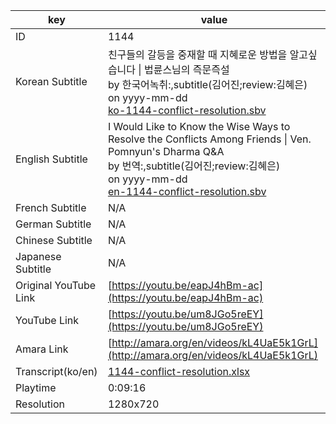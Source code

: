 |  key  |  value  |
|-------|---------|
| ID            | 1144 |
| Korean Subtitle | 친구들의 갈등을 중재할 때 지혜로운 방법을 알고싶습니다 \| 법륜스님의 즉문즉설<br>by 한국어녹취:,subtitle(김어진;review:김혜은)<br>on yyyy-mm-dd<br>[ko-1144-conflict-resolution.sbv](https://github.com/jungtosociety/dharma-qna/raw/master/sub/1144/ko-1144-conflict-resolution.sbv)<br>|
| English Subtitle | I Would Like to Know the Wise Ways to Resolve the Conflicts Among Friends \| Ven. Pomnyun's Dharma Q&A<br>by 번역:,subtitle(김어진;review:김혜은)<br>on yyyy-mm-dd<br>[en-1144-conflict-resolution.sbv](https://github.com/jungtosociety/dharma-qna/raw/master/sub/1144/en-1144-conflict-resolution.sbv)<br>|
| French Subtitle | N/A |
| German Subtitle | N/A |
| Chinese Subtitle | N/A |
| Japanese Subtitle | N/A |
| Original YouTube Link  | [https://youtu.be/eapJ4hBm-ac](https://youtu.be/eapJ4hBm-ac) |
| YouTube Link  | [https://youtu.be/um8JGo5reEY](https://youtu.be/um8JGo5reEY) |
| Amara Link    | [http://amara.org/en/videos/kL4UaE5k1GrL](http://amara.org/en/videos/kL4UaE5k1GrL) |
| Transcript(ko/en) | [1144-conflict-resolution.xlsx](https://github.com/jungtosociety/dharma-qna/raw/master/sub/1144/1144-conflict-resolution.xlsx) |
| Playtime | 0:09:16 |
| Resolution | 1280x720|
